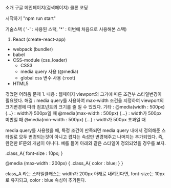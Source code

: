 소개
구글 메인페이지(검색페이지) 클론 코딩

시작하기
"npm run start"

기술스택 ( '-' : 사용된 스택, '*' : 이번에 처음으로 사용해본 스택)

1. React (create-react-app)

- webpack (bundler)
- babel
- CSS-module (css_loader)
  - CSS3
  * media query 사용 (@media)
  * global css 변수 사용 (:root)
- HTML5

겪었던 어려움
문제 1.
내용 : 웹페이지 viewport의 크기에 따른 조건부 스타일변경이 필요했다.
해결 : media query를 사용하여 max-width 조건을 지정하여 viewport의 크기변경에 따라 컴포넌트의 크기를 줄 일 수 있었다.
기타 : 
@media(width : 500px) {...} : width가 500px일 때
@media(max-width : 500px) {...} : width가 500px 미만일 때
@media(min-width : 500px) {...} : width가 500px 초과일 때

media query를 사용했을 때, 특정 조건이 만족되면 media query 내에서 정의해준 스타일로 모두 변경되는것이 아니고 겹치는 속성만 변경해주고 나머지는 추가되었다. 즉, 완전한 IF문의 개념이 아니다. 예를 들어 아래와 같은 스타일이 정의되었을 경우를 보자.

.class_A{
    font-size : 10px;
}

@media (max-width : 200px) {
    .class_A{
        color : blue;
    }
}

class_A 라는 스타일클래스는 width가 200px 아래로 내려간다면, font-size는 10px로 유지되고, color : blue 속성이 추가된다.

